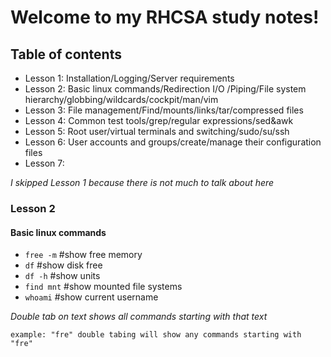 # Welcome to my RHCSA study notes! #

## Table of contents ## 
- Lesson 1: Installation/Logging/Server requirements
- Lesson 2: Basic linux commands/Redirection I/O /Piping/File system hierarchy/globbing/wildcards/cockpit/man/vim
- Lesson 3: File management/Find/mounts/links/tar/compressed files
- Lesson 4: Common test tools/grep/regular expressions/sed&awk
- Lesson 5: Root user/virtual terminals and switching/sudo/su/ssh
- Lesson 6: User accounts and groups/create/manage their configuration files
- Lesson 7:

*I skipped Lesson 1 because there is not much to talk about here*
### Lesson 2 ### 
#### Basic linux commands ###
- `free -m` #show free memory
- `df` #show disk free
- `df -h` #show units
- `find mnt` #show mounted file systems
- `whoami` #show current username  

_Double tab on text shows all commands starting with that text_
```
example: "fre" double tabing will show any commands starting with "fre"

```

